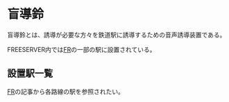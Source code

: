 # 盲導鈴

盲導鈴とは、誘導が必要な方々を鉄道駅に誘導するための音声誘導装置である。

FREESERVER内では[FR]()の一部の駅に設置されている。

## 設置駅一覧

[FR]()の記事から各路線の駅を参照されたい。
